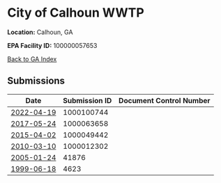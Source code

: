 # City of Calhoun WWTP

**Location:** Calhoun, GA

**EPA Facility ID:** 100000057653

[Back to GA Index](../../index.md)

## Submissions

| Date | Submission ID | Document Control Number |
|------|--------------|-------------------------|
| [2022-04-19](submissions/1000100744.md) | 1000100744 |  |
| [2017-05-24](submissions/1000063658.md) | 1000063658 |  |
| [2015-04-02](submissions/1000049442.md) | 1000049442 |  |
| [2010-03-10](submissions/1000012302.md) | 1000012302 |  |
| [2005-01-24](submissions/41876.md) | 41876 |  |
| [1999-06-18](submissions/4623.md) | 4623 |  |

